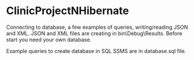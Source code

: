 # ClinicProjectNHibernate
Connecting to database, a few examples of queries, writing/reading JSON and XML. JSON and XML files are creating in bin\Debug\Results. Before start you need your own database.

Example queries to create database in SQL SSMS are in database.sql file.

